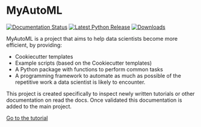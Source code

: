 # MyAutoML

[![Documentation Status](https://readthedocs.org/projects/myautoml/badge/?version=latest)](https://myautoml.readthedocs.io/en/latest/?badge=latest)
[![Latest Python Release](https://img.shields.io/pypi/v/myautoml.svg)](https://pypi.org/project/myautoml/)
[![Downloads](https://pepy.tech/badge/myautoml)](https://pepy.tech/project/myautoml)

MyAutoML is a project that aims to help data scientists become more efficient, by providing:

- Cookiecutter templates
- Example scripts (based on the Cookiecutter templates)
- A Python package with functions to perform common tasks
- A programming framework to automate as much as possible of the repetitive
  work a data scientist is likely to encounter.

This project is created specifically to inspect newly written tutorials or other documentation on read the docs. Once
validated this documentation is added to the main project.

[Go to the tutorial](https://myautoml-tutorial.readthedocs.io/en/latest/getting_started/tutorial.html)